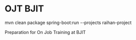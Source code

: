 # OJT BJIT
mvn clean package spring-boot:run --projects raihan-project

Preparation for On Job Training at BJIT
